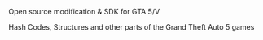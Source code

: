 Open source modification & SDK for GTA 5/V

Hash Codes, Structures and other parts of the Grand Theft Auto 5 games